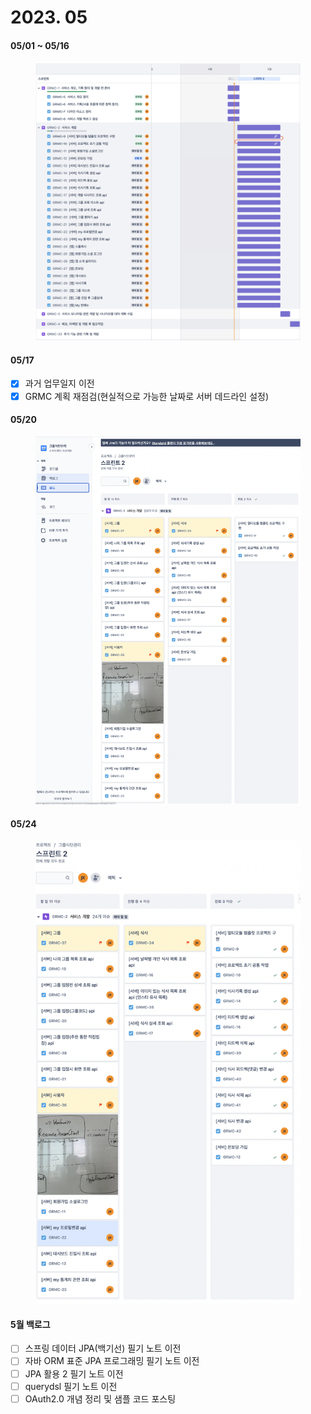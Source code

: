 # 2023. 05

#### 05/01 \~ 05/16

<figure><img src="../../.gitbook/assets/image (9) (2) (2) (1).png" alt=""><figcaption></figcaption></figure>

#### 05/17

* [x] 과거 업무일지 이전
* [x] GRMC 계획 재점검(현실적으로 가능한 날짜로 서버 데드라인 설정)

#### 05/20

<figure><img src="../../.gitbook/assets/image (11).png" alt=""><figcaption></figcaption></figure>

#### 05/24

<figure><img src="../../.gitbook/assets/image (8).png" alt=""><figcaption></figcaption></figure>









#### 5월 백로그

* [ ] 스프링 데이터 JPA(백기선) 필기 노트 이전
* [ ] 자바 ORM 표준 JPA 프로그래밍 필기 노트 이전
* [ ] JPA 활용 2 필기 노트 이전
* [ ] querydsl 필기 노트 이전
* [ ] OAuth2.0 개념 정리 및 샘플 코드 포스팅

